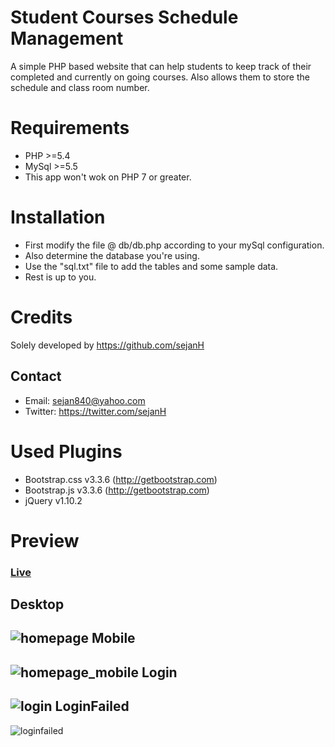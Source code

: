 Student Courses Schedule Management
===================================
A simple PHP based website that can help students to keep track of their completed and currently on going courses.
Also allows them to store the schedule and class room number.

Requirements
============
* PHP >=5.4
* MySql >=5.5
* This app won't wok on PHP 7 or greater.

Installation
============
* First modify the file @ db/db.php according to your mySql configuration.
* Also determine the database you're using.
* Use the "sql.txt" file to add the tables and some sample data.
* Rest is up to you.


Credits
=======
Solely developed by https://github.com/sejanH

Contact
-------
- Email: sejan840@yahoo.com
- Twitter: https://twitter.com/sejanH


Used Plugins
============
- Bootstrap.css v3.3.6 (http://getbootstrap.com)
- Bootstrap.js v3.3.6 (http://getbootstrap.com)
- jQuery v1.10.2


Preview
=======
### [Live](http://stdcm.sejan.xyz)

Desktop
-------
![homepage](https://cloud.githubusercontent.com/assets/16546092/21073659/1b50f8bc-bf0f-11e6-80fa-83697a12abf4.jpg)
Mobile
------
![homepage_mobile](https://cloud.githubusercontent.com/assets/16546092/21073660/1b511126-bf0f-11e6-8d7f-9ce20420b94b.jpg)
Login
-----
![login](https://cloud.githubusercontent.com/assets/16546092/21073661/1b52e2c6-bf0f-11e6-8cbd-fe16fc72afc8.jpg)
LoginFailed
-----------
![loginfailed](https://cloud.githubusercontent.com/assets/16546092/21073662/1b5418c6-bf0f-11e6-8964-9d83b68da8f6.jpg)

